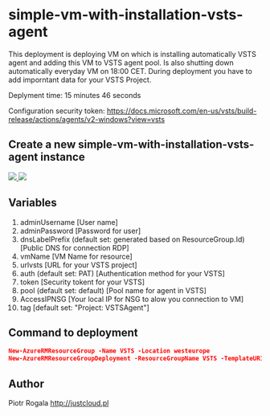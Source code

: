 # simple-vm-with-installation-vsts-agent

This deployment is deploying VM on which is installing automatically VSTS agent and adding this VM to VSTS agent pool. Is also shutting down automatically everyday VM on 18:00 CET. During deployment you have to add imporntant data for your VSTS Project.

Deplyment time: 15 minutes 46 seconds

Configuration security token: https://docs.microsoft.com/en-us/vsts/build-release/actions/agents/v2-windows?view=vsts

## Create a new simple-vm-with-installation-vsts-agent instance

<a href="https://portal.azure.com/#create/Microsoft.Template/uri/https://raw.githubusercontent.com/RogalaPiotr/JustCloudPublic/master/simple-vm-with-installation-vsts-agent/azuredeploy.json" target="_blank">
    <img src="http://azuredeploy.net/deploybutton.png"/>
</a>
<a href="http://armviz.io/#/?load=https://raw.githubusercontent.com/RogalaPiotr/JustCloudPublic/master/simple-vm-with-installation-vsts-agent/azuredeploy.json" target="_blank">
    <img src="http://armviz.io/visualizebutton.png"/>
</a>

## Variables
1. adminUsername [User name]
2. adminPassword [Password for user]
3. dnsLabelPrefix (default set: generated based on ResourceGroup.Id) [Public DNS for connection RDP]
4. vmName [VM Name for resource]
5. urlvsts [URL for your VSTS project]
6. auth (default set: PAT) [Authentication method for your VSTS]
7. token [Security tokent for your VSTS]
8. pool (default set: default) [Pool name for agent in VSTS]
9. AccessIPNSG [Your local IP for NSG to alow you connection to VM]
10. tag [default set: "Project: VSTSAgent"]



## Command to deployment
```json
New-AzureRMResourceGroup -Name VSTS -Location westeurope 
New-AzureRMResourceGroupDeployment -ResourceGroupName VSTS -TemplateURI "https://raw.githubusercontent.com/RogalaPiotr/JustCloudPublic/master/simple-vm-with-installation-vsts-agent/azuredeploy.json" -Verbose
```

## Author
Piotr Rogala
http://justcloud.pl
